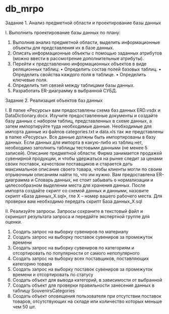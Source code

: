 # db_mrpo
Задание 1. Анализ предметной области и проектирование базы данных

I. Выполнить проектирование базы данных по плану:
1. Выполнив анализ предметной области, выделить информационные объекты для представления их в базе данных. 
2. Описать информационные объекты с помощью заданных атрибутов (можно ввести в рассмотрение дополнительные атрибуты). 
3. Перейти к представлению информационных объектов в виде реляционных таблиц: 
• Определить состав полей базовых таблиц. 
• Определить свойства каждого поля в таблице. 
• Определить ключевые поля.
4. Определить тип связей между таблицами базы данных.
5. Разработать ER-диаграмму в выбранной СУБД.


Задание 2. Реализация объектов баз данных

I.	В папке «Ресурсы» вам предоставлены схема баз данных ERD.vsdx и DataDictionary.docx. Изучите предоставленные документы и создайте базу данных с набором таблиц, представленных в схеме данных, а затем импортируйте туда необходимые данные. Необходимые для импорта данные из файлов categories.txt и data.xls так же представлены в папке «Ресурсы». Все данные должны быть импортированы в базу данных. Если данных для импорта в какую-либо из таблиц нет, необходимо заполнить таблицы тестовыми данными (не менее 5 записей).
Описание предметной области:
Фирма занимается продажей сувенирной продукции, и чтобы удержаться на рынке следит за ценами своих поставок, качеством поставщиков и старается дать максимальное описание своего товара, чтобы клиенты могли по своим отрывочным описаниям найти то, что им нужно.
Вам предоставлена ER-диаграмма и Словарь данных, не стоит забывать о нормализации и целесообразном выделении места для хранения данных.
После импорта создайте скрипт со схемой данных и данными, назовите скрипт «База данных_X.sql», гле Х – номер вашего рабочего места. 
Для проверки вам необходимо передать скрипт База данных_X.sql

II.	Реализуйте запросы. Запросы сохраните в текстовый файл и скриншот результата запроса и передайте экспертной группе для оценки. 

1.	Создать запрос на выборку сувениров по материалу
2.	Создать запрос на выборку поставок сувениров за промежуток времени
3.	Создать запрос на выборку сувениров по категориям и отсортировать по популярности от самого непопулярного
4.	Создать запрос на выборку всех поставщиков, поставляющих категорию товара
5.	Создать запрос на выборку поставок сувениров за промежуток времени и отсортировать по статусу
6.	Создать объект для вывода категорий, в зависимости от выбранной
7.	Создать объект для проверки правильности занесения данных в таблицу SouvenirsCategories
8.	Создать объект оповещения пользователя при отсутствии поставок товаров, отсутствующих на складе или количество которых меньше чем 50 шт.

